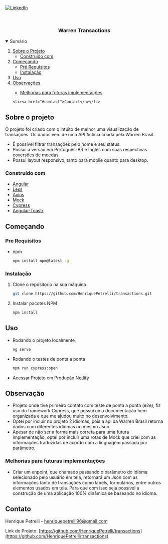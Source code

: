 [![LinkedIn][linkedin-shield]][linkedin-url]

<br />
<p align="center">

  <h3 align="center">Warren Transactions</h3>

<!-- TABLE OF CONTENTS -->
<details open="open">
  <summary>Sumário</summary>
  <ol>
    <li>
      <a href="#sobre-o-projeto">Sobre o Projeto</a>
      <ul>
        <li><a href="#construído-com">Construído com</a></li>
      </ul>
    </li>
    <li>
      <a href="#começando">Começando</a>
      <ul>
        <li><a href="#pre-requisitos">Pré Requisitos</a></li>
        <li><a href="#instalação">Instalação</a></li>
      </ul>
    </li>
    <li><a href="#uso">Uso</a></li>
      <li><a href="#observation">Observações</a></li>
      <ul>
        <li><a href="#Melhor forma para futuras implementações">Melhorias para futuras implementações</a></li>
      </ul>
     
    <li><a href="#contact">Contact</a></li>
  </ol>
</details>

<!-- SOBRE O PROJETO -->
## Sobre o projeto

O projeto foi criado com o intúito de melhor uma visualização de transações. Os dados vem de uma API fictícia criada pela Warren Brasil.

- É possível filtrar transações pelo nome e seu status.
- Possui a versão em Português-BR e Inglês com suas respectivas coversões de moedas.
- Possui layout responsivo, tanto para mobile quanto para desktop.

<!-- CONSTRUIDO COM -->
### Construído com

- [Angular](https://angular.io/)
- [Less](https://lesscss.org/)
- [Axios](https://www.npmjs.com/package/axios)
- [Mock](https://mockapi.io/)
- [Cypress](https://www.cypress.io/)
- [Angular-Toastr](https://www.npmjs.com/package/angular-toastr)

<!-- COMEÇANDO -->
## Começando

<!-- PRE REQUISITOS -->
### Pre Requisitos

- npm
  ```sh
  npm install npm@latest -g
  ```
<!-- INSTALAÇÃO -->
### Instalação

1. Clone o repósitorio na sua máquina
   ```sh
   git clone https://github.com/HenriquePetrelli/transactions.git
   ```
2. Instalar pacotes NPM
   ```sh
   npm install
   ```

<!-- Uso -->
## Uso

- Rodando o projeto localmente
  ```sh
  ng serve
  ```
- Rodando o testes de ponta a ponta

  ```sh
  npm run cypress:open

  ```

- Acessar Projeto em Produção
  [Netlify](https://transactions-warren.netlify.app/)

  <!-- OBSERVAÇÃO -->
## Observação
* Projeto onde tive primeiro contato com teste de ponta a ponta (e2e), fiz uso do framework Cypress, que possui uma documentação bem organizada e que me ajudou muito no desenvolvimento.
* Optei por incluir no projeto 2 idiomas, pois a api da Warren Brasil retorna dados com diferentes idiomas no mesmo Json.
* Apesar de não ser a forma mais correta para uma futura implementação, optei por incluir uma rotas de Mock que criei com as informações traduzidas de acordo com a linguagem passada por parâmetro.

### Melhorias para futuras implementações
* Criar um enpoint, que chamado passando o parâmetro do idioma selecionado pelo usuário em tela, retornará um Json com as informações tanto de transações como labels, formulários, entre outros elementos usados em tela. Para que com isso seja possível a construção de uma aplicação 100% dinâmica se baseando no idioma.

<!-- CONTATO -->
## Contato

Henrique Petrelli - henriquepetrelli96@gmail.com

Link do Projeto: [https://github.com/HenriquePetrelli/transactions](https://github.com/HenriquePetrelli/transactions)

[linkedin-shield]: https://img.shields.io/badge/-LinkedIn-black.svg?style=for-the-badge&logo=linkedin&colorB=555
[linkedin-url]: https://www.linkedin.com/in/henrique-petrelli/
